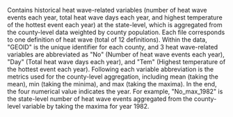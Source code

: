 Contains historical heat wave-related variables (number of heat wave events each year, total heat wave days each year, and highest temperature of the hottest event each year) at the state-level, which is aggregated from the county-level data weighted by county population. Each file corresponds to one definition of heat wave (total of 12 definitions). Within the data, "GEOID" is the unique identifier for each county, and 3 heat wave-related variables are abbreviated as "No" (Number of heat wave events each year), "Day" (Total heat wave days each year), and "Tem" (Highest temperature of the hottest event each year). Following each variable abbreviation is the metrics used for the county-level aggregation, including mean (taking the mean), min (taking the minima), and max (taking the maxima). In the end, the four numerical value indicates the year. For example, "No_max_1982" is the state-level number of heat wave events aggregated from the county-level variable by taking the maxima for year 1982.
